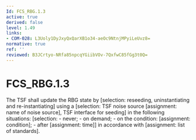 ```yaml
---
Id: FCS_RBG.1.3
active: true
derived: false
level: 1.49
links:
- COM-028: L3Uoly1DyJxyQxQarXB1o34-aeOc9NtnjMPyiLeUvz8=
normative: true
ref: ''
reviewed: B3JCrtyo-NRfa85npcqYGiibVOv-7QxfwC85fGg3t0Q=
---
```


# FCS_RBG.1.3

The TSF shall update the RBG state by [selection: reseeding, uninstantiating and re-instantiating] using a [selection: TSF noise source [assignment: name of noise source], TSF interface for seeding] in the following situations: [selection: - never; - on demand; - on the condition: [assignment: condition]; - after [assignment: time]] in accordance with [assignment: list of standards].